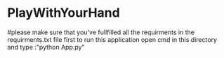 # PlayWithYourHand
#please make sure that you've fullfilled all  the requirments in the requirments.txt file first
to run this application open cmd in this directory and type :"python App.py"
